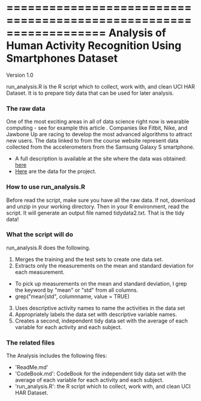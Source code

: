 ==================================================================
Analysis of Human Activity Recognition Using Smartphones Dataset
==================================================================
Version 1.0

run_analysis.R is the R script which to collect, work with, and clean UCI HAR Dataset. 
It is to prepare tidy data that can be used for later analysis. 


### The raw data

One of the most exciting areas in all of data science right now is wearable computing - see for example this article . Companies like Fitbit, Nike, and Jawbone Up are racing to develop the most advanced algorithms to attract new users. The data linked to from the course website represent data collected from the accelerometers from the Samsung Galaxy S smartphone. 
* A full description is available at the site where the data was obtained: [here](http://archive.ics.uci.edu/ml/datasets/Human+Activity+Recognition+Using+Smartphones)
* [Here](https://d396qusza40orc.cloudfront.net/getdata%2Fprojectfiles%2FUCI%20HAR%20Dataset.zip) are the data for the project.


### How to use run_analysis.R

Before read the script, make sure you have all the raw data. If not, download and unzip in your working directory. Then in your R environment, read the script. It will generate an output file named tidydata2.txt. That is the tidy data!


### What the script will do

run_analysis.R does the following. 

1. Merges the training and the test sets to create one data set.
2. Extracts only the measurements on the mean and standard deviation for each measurement. 

* To pick up measurements on the mean and standard deviation, I grep the keyword by "mean" or "std" from all columns.
* grep("mean|std", columnname, value = TRUE)

3. Uses descriptive activity names to name the activities in the data set
4. Appropriately labels the data set with descriptive variable names. 
5. Creates a second, independent tidy data set with the average of each variable for each activity and each subject. 


### The related files

The Analysis includes the following files:
- 'ReadMe.md'
- 'CodeBook.md': CodeBook for the independent tidy data set with the average of each variable for each activity and each subject. 
- 'run_analysis.R': the R script which to collect, work with, and clean UCI HAR Dataset. 

